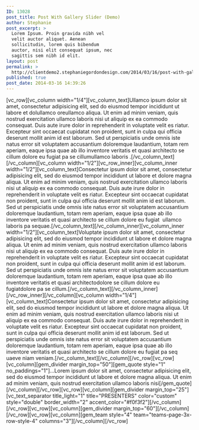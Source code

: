 ```yaml
---
ID: 13028
post_title: Post With Gallery Slider (Demo)
author: Stephanie
post_excerpt: >
  Lorem Ipsum. Proin gravida nibh vel
  velit auctor aliquet. Aenean
  sollicitudin, lorem quis bibendum
  auctor, nisi elit consequat ipsum, nec
  sagittis sem nibh id elit.
layout: post
permalink: >
  http://clientdemo2.stephaniegordondesign.com/2014/03/16/post-with-gallery-slider-3/
published: true
post_date: 2014-03-16 14:39:26
---
```

[vc_row][vc_column width="1/4"][vc_column_text]Ullamco ipsum dolor sit amet, consectetur adipisicing elit, sed do eiusmod tempor incididunt ut labore et dolullamco oreullamco aliqua. Ut enim ad minim veniam, quis nostrud exercitation ullamco laboris nisi ut aliquip ex ea commodo consequat. Duis aute irure dolor in reprehenderit in voluptate velit es riatur. Excepteur sint occaecat cupidatat non proident, sunt in culpa qui officia deserunt mollit anim id est laborum. Sed ut perspiciatis unde omnis iste natus error sit voluptatem accusantium doloremque laudantium, totam rem aperiam, eaque ipsa quae ab illo inventore veritatis et quasi architecto se cillum dolore eu fugiat pa se cillumullamco laboris .[/vc_column_text][/vc_column][vc_column width="1/2"][vc_row_inner][vc_column_inner width="1/2"][vc_column_text]Consectetur ipsum dolor sit amet, consectetur adipisicing elit, sed do eiusmod tempor incididunt ut labore et dolore magna aliqua. Ut enim ad minim veniam, quis nostrud exercitation ullamco laboris nisi ut aliquip ex ea commodo consequat. Duis aute irure dolor in reprehenderit in voluptate velit es riatur. Excepteur sint occaecat cupidatat non proident, sunt in culpa qui officia deserunt mollit anim id est laborum. Sed ut perspiciatis unde omnis iste natus error sit voluptatem accusantium doloremque laudantium, totam rem aperiam, eaque ipsa quae ab illo inventore veritatis et quasi architecto se cillum dolore eu fugiat  ullamco laboris pa sequae.[/vc_column_text][/vc_column_inner][vc_column_inner width="1/2"][vc_column_text]Voluptate ipsum dolor sit amet, consectetur adipisicing elit, sed do eiusmod tempor incididunt ut labore et dolore magna aliqua. Ut enim ad minim veniam, quis nostrud exercitation ullamco laboris nisi ut aliquip ex ea commodo consequat. Duis aute irure dolor in reprehenderit in voluptate velit es riatur. Excepteur sint occaecat cupidatat non proident, sunt in culpa qui officia deserunt mollit anim id est laborum. Sed ut perspiciatis unde omnis iste natus error sit voluptatem accusantium doloremque laudantium, totam rem aperiam, eaque ipsa quae ab illo inventore veritatis et quasi architectodolore se cillum dolore eu fugiatdolore pa se cillum.[/vc_column_text][/vc_column_inner][/vc_row_inner][/vc_column][vc_column width="1/4"][vc_column_text]Consectetur ipsum dolor sit amet, consectetur adipisicing elit, sed do eiusmod tempor incididunt ut labore et dolore magna aliqua. Ut enim ad minim veniam, quis nostrud exercitation ullamco laboris nisi ut aliquip ex ea commodo consequat. Duis aute irure dolor in reprehenderit in voluptate velit es riatur. Excepteur sint occaecat cupidatat non proident, sunt in culpa qui officia deserunt mollit anim id est laborum. Sed ut perspiciatis unde omnis iste natus error sit voluptatem accusantium doloremque laudantium, totam rem aperiam, eaque ipsa quae ab illo inventore veritatis et quasi architecto se cillum dolore eu fugiat pa seq uaeve niam veniam.[/vc_column_text][/vc_column][/vc_row][vc_row][vc_column][gem_divider margin_top="50"][gem_quote style="1" no_paddings="1"]...Lorem ipsum dolor sit amet, consectetur adipisicing elit, sed do eiusmod tempor incididunt ut labore et dolore magna aliqua. Ut enim ad minim veniam, quis nostrud exercitation ullamco laboris nisi[/gem_quote][/vc_column][/vc_row][vc_row][vc_column][gem_divider margin_top="25"][vc_text_separator title_light="1" title="PRESENTERS" color="custom" style="double" border_width="2" accent_color="#f0f3f2"][/vc_column][/vc_row][vc_row][vc_column][gem_divider margin_top="60"][/vc_column][/vc_row][vc_row][vc_column][gem_team style="4" team="teams-page-3x-row-style-4" columns="3"][/vc_column][/vc_row]